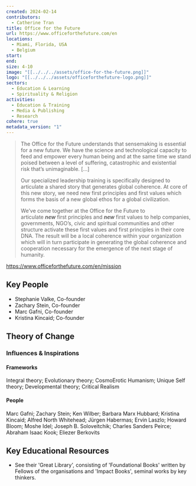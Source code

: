 ```yaml
---
created: 2024-02-14
contributors:
  - Catherine Tran
title: Office for the Future
url: https://www.officeforthefuture.com/en
locations:
  - Miami, Florida, USA
  - Belgium
start: 
end: 
size: 4-10
image: "[[../../../assets/office-for-the-future.png]]"
logo: "[[../../../assets/officeforthefuture-logo.png]]"
sectors:
  - Education & Learning
  - Spirituality & Religion
activities:
  - Education & Training
  - Media & Publishing
  - Research
cohere: true
metadata_version: "1"
---
```

>The Office for the Future understands that sensemaking is essential for a new future. We have the science and technological capacity to feed and empower every human being and at the same time we stand poised between a level of suffering, catastrophic and existential risk that’s unimaginable. [...]
>
>Our specialized leadership training is specifically designed to articulate a shared story that generates global coherence. At core of this new story, we need new first principles and first values which forms the basis of a new global ethos for a global civilization.
>
>We’ve come together at the Office for the Future to articulate **_new_** first principles and **_new_** first values to help companies, governments, NGO’s, civic and spiritual communities and other structure activate these first values and first principles in their core DNA. The result will be a local coherence within your organization which will in turn participate in generating the global coherence and cooperation necessary for the emergence of the next stage of humanity.

https://www.officeforthefuture.com/en/mission

## Key People

- Stephanie Valke, Co-founder
- Zachary Stein, Co-founder
- Marc Gafni, Co-founder
- Kristina Kincaid; Co-founder

## Theory of Change

### Influences & Inspirations

#### Frameworks

Integral theory; Evolutionary theory; CosmoErotic Humanism; Unique Self theory; Developmental theory; Critical Realism
#### People

Marc Gafni; Zachary Stein; Ken Wilber; Barbara Marx Hubbard; Kristina Kincaid; Alfred North Whitehead; Jürgen Habermas; Ervin Laszlo; Howard Bloom; Moshe Idel; Joseph B. Soloveitchik; Charles Sanders Peirce; Abraham Isaac Kook; Eliezer Berkovits

## Key Educational Resources

- See their 'Great Library', consisting of 'Foundational Books' written by Fellows of the organisations and 'Impact Books', seminal works by key thinkers.














